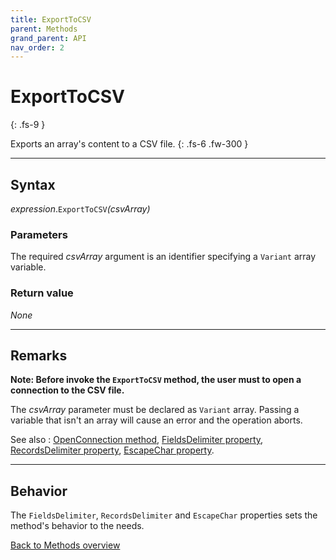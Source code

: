 ```yaml
---
title: ExportToCSV
parent: Methods
grand_parent: API
nav_order: 2
---
```


# ExportToCSV
{: .fs-9 }

Exports an array's content to a CSV file.
{: .fs-6 .fw-300 }

---

## Syntax

*expression*.`ExportToCSV`*(csvArray)*

### Parameters

The required *csvArray* argument is an identifier specifying a `Variant` array variable.

### Return value

_None_

---

## Remarks

**Note: Before invoke the `ExportToCSV` method, the user must to open a connection to the CSV file.**

The *csvArray* parameter must be declared as `Variant` array. Passing a variable that isn't an array will cause an error and the operation aborts. 

See also
: [OpenConnection method](https://ws-garcia.github.io/VBA-CSV-interface/docs/api/methods/openconnection.html), [FieldsDelimiter property](https://ws-garcia.github.io/VBA-CSV-interface/docs/api/properties/fieldsdelimiter.html), [RecordsDelimiter property](https://ws-garcia.github.io/VBA-CSV-interface/docs/api/properties/recordsdelimiter.html), [EscapeChar property](https://ws-garcia.github.io/VBA-CSV-interface/docs/api/properties/escapechar.html).

---

## Behavior

The `FieldsDelimiter`, `RecordsDelimiter` and `EscapeChar` properties sets the method's behavior to the needs.

[Back to Methods overview](https://ws-garcia.github.io/VBA-CSV-interface/docs/api/methods/)
